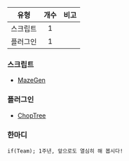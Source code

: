 | 유형 | 개수 | 비고 |
| :--: | :--: | :--: |
| 스크립트 | 1 | |
| 플러그인 | 1 | |

### 스크립트
- [MazeGen](https://github.com/if-Team/ModPE-Scripts/tree/master/MazeGen)

### 플러그인
- [ChopTree](https://github.com/if-Team/PMMP-Plugins/tree/master/ChopTree)

### 한마디
```
if(Team); 1주년, 앞으로도 열심히 해 봅시다!
```